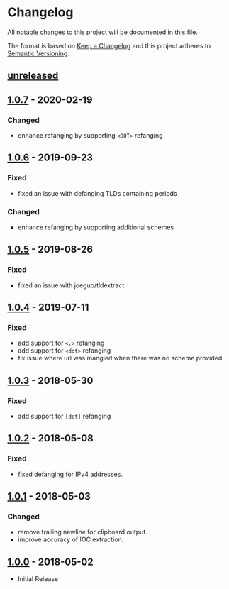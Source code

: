 # Changelog
All notable changes to this project will be documented in this file.

The format is based on [Keep a Changelog](http://keepachangelog.com/en/1.0.0/)
and this project adheres to [Semantic Versioning](http://semver.org/spec/v2.0.0.html).

## [unreleased]

## [1.0.7] - 2020-02-19
### Changed
- enhance refanging by supporting `<DOT>` refanging

## [1.0.6] - 2019-09-23
### Fixed
- fixed an issue with defanging TLDs containing periods

### Changed
- enhance refanging by supporting additional schemes

## [1.0.5] - 2019-08-26
### Fixed
- fixed an issue with joeguo/tldextract

## [1.0.4] - 2019-07-11
### Fixed
- add support for `<.>` refanging
- add support for `<dot>` refanging
- fix issue where url was mangled when there was no scheme provided

## [1.0.3] - 2018-05-30
### Fixed
- add support for `[dot]` refanging

## [1.0.2] - 2018-05-08
### Fixed
- fixed defanging for IPv4 addresses. 

## [1.0.1] - 2018-05-03
### Changed
- remove trailing newline for clipboard output. 
- improve accuracy of IOC extraction. 

## [1.0.0] - 2018-05-02
- Initial Release


[unreleased]: https://github.com/jakewarren/defang/compare/v1.0.7...HEAD
[1.0.7]: https://github.com/jakewarren/defang/compare/v1.0.6...v1.0.7
[1.0.6]: https://github.com/jakewarren/defang/compare/v1.0.5...v1.0.6
[1.0.5]: https://github.com/jakewarren/defang/compare/v1.0.4...v1.0.5
[1.0.4]: https://github.com/jakewarren/defang/compare/v1.0.3...v1.0.4
[1.0.3]: https://github.com/jakewarren/defang/compare/v1.0.2...v1.0.3
[1.0.2]: https://github.com/jakewarren/defang/compare/v1.0.1...v1.0.2
[1.0.1]: https://github.com/jakewarren/defang/compare/v1.0.0...v1.0.1
[1.0.0]: https://github.com/jakewarren/defang/releases/tag/v1.0.0
